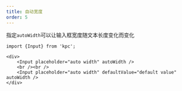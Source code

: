 ```yaml
---
title: 自动宽度
order: 5
---
```


指定`autoWidth`可以让输入框宽度随文本长度变化而变化

```vdt
import {Input} from 'kpc';

<div>
    <Input placeholder="auto width" autoWidth />
    <br /><br />
    <Input placeholder="auto width" defaultValue="default value" autoWidth />
</div>
```
